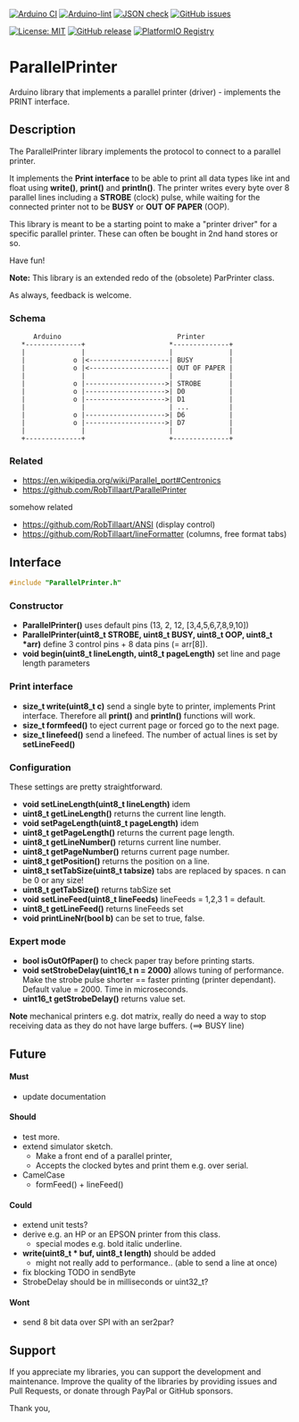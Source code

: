 
[![Arduino CI](https://github.com/RobTillaart/ParallelPrinter/workflows/Arduino%20CI/badge.svg)](https://github.com/marketplace/actions/arduino_ci)
[![Arduino-lint](https://github.com/RobTillaart/ParallelPrinter/actions/workflows/arduino-lint.yml/badge.svg)](https://github.com/RobTillaart/ParallelPrinter/actions/workflows/arduino-lint.yml)
[![JSON check](https://github.com/RobTillaart/ParallelPrinter/actions/workflows/jsoncheck.yml/badge.svg)](https://github.com/RobTillaart/ParallelPrinter/actions/workflows/jsoncheck.yml)
[![GitHub issues](https://img.shields.io/github/issues/RobTillaart/ParallelPrinter.svg)](https://github.com/RobTillaart/ParallelPrinter/issues)

[![License: MIT](https://img.shields.io/badge/license-MIT-green.svg)](https://github.com/RobTillaart/ParallelPrinter/blob/master/LICENSE)
[![GitHub release](https://img.shields.io/github/release/RobTillaart/ParallelPrinter.svg?maxAge=3600)](https://github.com/RobTillaart/ParallelPrinter/releases)
[![PlatformIO Registry](https://badges.registry.platformio.org/packages/robtillaart/library/ParallelPrinter.svg)](https://registry.platformio.org/libraries/robtillaart/ParallelPrinter)


# ParallelPrinter

Arduino library that implements a parallel printer (driver) - implements the PRINT interface.


## Description

The ParallelPrinter library implements the protocol to connect to a parallel printer.

It implements the **Print interface** to be able to print all data types like int and float
using **write()**, **print()** and **println()**.
The printer writes every byte over 8 parallel lines including a **STROBE** (clock) pulse,
while waiting for the connected printer not to be **BUSY** or **OUT OF PAPER** (OOP).

This library is meant to be a starting point to make a "printer driver" for a 
specific parallel printer. These can often be bought in 2nd hand stores or so.

Have fun!

**Note:** This library is an extended redo of the (obsolete) ParPrinter class.

As always, feedback is welcome.


### Schema

```
      Arduino                             Printer
   *--------------+                     *--------------+
   |              |                     |              |
   |            o |<--------------------| BUSY         |
   |            o |<--------------------| OUT OF PAPER |
   |              |                     |              |
   |            o |-------------------->| STROBE       |
   |            o |-------------------->| D0           |
   |            o |-------------------->| D1           |
   |              |                     | ...          |
   |            o |-------------------->| D6           |
   |            o |-------------------->| D7           |
   |              |                     |              |
   +--------------+                     +--------------+

```


### Related

- https://en.wikipedia.org/wiki/Parallel_port#Centronics
- https://github.com/RobTillaart/ParallelPrinter

somehow related
- https://github.com/RobTillaart/ANSI  (display control)
- https://github.com/RobTillaart/lineFormatter  (columns, free format tabs)


## Interface

```cpp
#include "ParallelPrinter.h"
```

### Constructor

- **ParallelPrinter()** uses default pins (13, 2, 12, \[3,4,5,6,7,8,9,10\])
- **ParallelPrinter(uint8_t STROBE, uint8_t BUSY, uint8_t OOP, uint8_t \*arr)** 
define 3 control pins + 8 data pins (= arr\[8\]).
- **void begin(uint8_t lineLength, uint8_t pageLength)** set line and page length parameters


### Print interface

- **size_t write(uint8_t c)** send a single byte to printer, implements Print interface. 
Therefore all **print()** and **println()** functions will work.
- **size_t formfeed()** to eject current page or forced go to the next page.
- **size_t linefeed()** send a linefeed. 
The number of actual lines is set by **setLineFeed()**


### Configuration

These settings are pretty straightforward.

- **void setLineLength(uint8_t lineLength)** idem
- **uint8_t getLineLength()** returns the current line length. 
- **void setPageLength(uint8_t pageLength)** idem
- **uint8_t getPageLength()** returns the current page length.
- **uint8_t getLineNumber()** returns current line number.
- **uint8_t getPageNumber()** returns current page number.
- **uint8_t getPosition()** returns the position on a line.
- **uint8_t setTabSize(uint8_t tabsize)** tabs are replaced by spaces. n can be 0 or any size!
- **uint8_t getTabSize()** returns tabSize set
- **void setLineFeed(uint8_t lineFeeds)** lineFeeds = 1,2,3  1 = default. 
- **uint8_t getLineFeed()** returns lineFeeds set
- **void printLineNr(bool b)** can be set to true, false.


### Expert mode

- **bool isOutOfPaper()** to check paper tray before printing starts.
- **void setStrobeDelay(uint16_t n = 2000)** allows tuning of performance. 
Make the strobe pulse shorter == faster printing (printer dependant).
Default value = 2000. Time in microseconds.
- **uint16_t getStrobeDelay()** returns value set.

**Note** mechanical printers e.g. dot matrix, really do need a way to stop receiving 
data as they do not have large buffers.  (==> BUSY line)


## Future

#### Must

- update documentation

#### Should

- test more.
- extend simulator sketch.
  - Make a front end of a parallel printer, 
  - Accepts the clocked bytes and print them e.g. over serial.
- CamelCase
  - formFeed() + lineFeed()

#### Could

- extend unit tests?
- derive e.g. an HP or an EPSON printer from this class.
  - special modes e.g. bold italic underline.
- **write(uint8_t \* buf, uint8_t length)** should be added
  - might not really add to performance..  (able to send a line at once)
- fix blocking TODO in sendByte
- StrobeDelay should be in milliseconds or uint32_t?

#### Wont

- send 8 bit data over SPI with an ser2par?

## Support

If you appreciate my libraries, you can support the development and maintenance.
Improve the quality of the libraries by providing issues and Pull Requests, or
donate through PayPal or GitHub sponsors.

Thank you,

